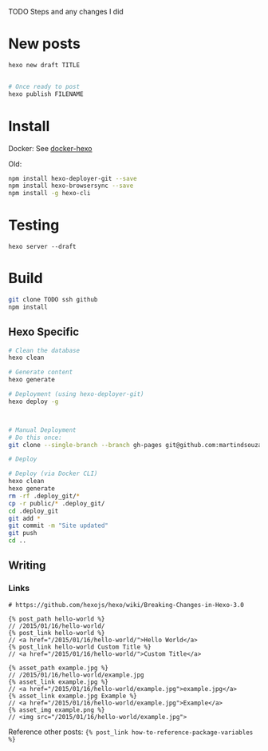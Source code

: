 TODO Steps and any changes I did


# New posts

```bash
hexo new draft TITLE


# Once ready to post
hexo publish FILENAME
```

# Install

Docker: See [docker-hexo](https://github.com/martindsouza/docker-hexo)


Old: 

```bash
npm install hexo-deployer-git --save
npm install hexo-browsersync --save
npm install -g hexo-cli
```

# Testing

`hexo server --draft`

# Build

```bash
git clone TODO ssh github
npm install
```

## Hexo Specific

```bash
# Clean the database
hexo clean

# Generate content
hexo generate

# Deployment (using hexo-deployer-git)
hexo deploy -g



# Manual Deployment
# Do this once:
git clone --single-branch --branch gh-pages git@github.com:martindsouza/talkapex.git .deploy_git

# Deploy

# Deploy (via Docker CLI)
hexo clean
hexo generate
rm -rf .deploy_git/*
cp -r public/* .deploy_git/
cd .deploy_git
git add *
git commit -m "Site updated"
git push
cd ..

```

## Writing

### Links

```
# https://github.com/hexojs/hexo/wiki/Breaking-Changes-in-Hexo-3.0

{% post_path hello-world %}
// /2015/01/16/hello-world/
{% post_link hello-world %}
// <a href="/2015/01/16/hello-world/">Hello World</a>
{% post_link hello-world Custom Title %}
// <a href="/2015/01/16/hello-world/">Custom Title</a>

{% asset_path example.jpg %}
// /2015/01/16/hello-world/example.jpg
{% asset_link example.jpg %}
// <a href="/2015/01/16/hello-world/example.jpg">example.jpg</a>
{% asset_link example.jpg Example %}
// <a href="/2015/01/16/hello-world/example.jpg">Example</a>
{% asset_img example.png %}
// <img src="/2015/01/16/hello-world/example.jpg">
```

Reference other posts: `{% post_link how-to-reference-package-variables %}`
